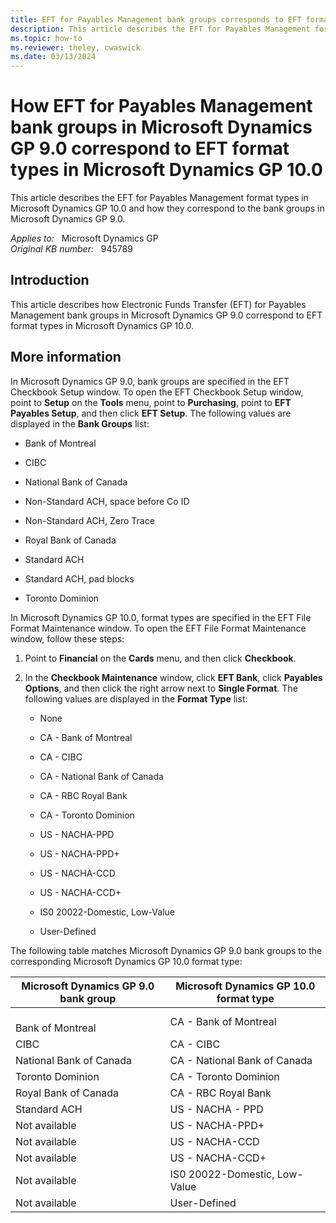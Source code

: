 ```yaml
---
title: EFT for Payables Management bank groups corresponds to EFT format types
description: This article describes the EFT for Payables Management format types in Microsoft Dynamics GP 10.0 and how they correspond to the bank groups in Microsoft Dynamics GP 9.0.
ms.topic: how-to
ms.reviewer: theley, cwaswick
ms.date: 03/13/2024
---
```

# How EFT for Payables Management bank groups in Microsoft Dynamics GP 9.0 correspond to EFT format types in Microsoft Dynamics GP 10.0

This article describes the EFT for Payables Management format types in Microsoft Dynamics GP 10.0 and how they correspond to the bank groups in Microsoft Dynamics GP 9.0.

_Applies to:_ &nbsp; Microsoft Dynamics GP  
_Original KB number:_ &nbsp; 945789

## Introduction

This article describes how Electronic Funds Transfer (EFT) for Payables Management bank groups in Microsoft Dynamics GP 9.0 correspond to EFT format types in Microsoft Dynamics GP 10.0.

## More information

In Microsoft Dynamics GP 9.0, bank groups are specified in the EFT Checkbook Setup window. To open the EFT Checkbook Setup window, point to **Setup** on the **Tools** menu, point to **Purchasing**, point to **EFT Payables Setup**, and then click **EFT Setup**. The following values are displayed in the **Bank Groups** list:

- Bank of Montreal

- CIBC

- National Bank of Canada

- Non-Standard ACH, space before Co ID

- Non-Standard ACH, Zero Trace

- Royal Bank of Canada

- Standard ACH

- Standard ACH, pad blocks

- Toronto Dominion

In Microsoft Dynamics GP 10.0, format types are specified in the EFT File Format Maintenance window. To open the EFT File Format Maintenance window, follow these steps:

1. Point to **Financial** on the **Cards** menu, and then click **Checkbook**.
2. In the **Checkbook Maintenance** window, click **EFT Bank**, click **Payables Options**, and then click the right arrow next to **Single Format**. The following values are displayed in the **Format Type** list:

    - None

    - CA - Bank of Montreal

    - CA - CIBC

    - CA - National Bank of Canada

    - CA - RBC Royal Bank

    - CA - Toronto Dominion

    - US - NACHA-PPD

    - US - NACHA-PPD+

    - US - NACHA-CCD

    - US - NACHA-CCD+

    - IS0 20022-Domestic, Low-Value

    - User-Defined

The following table matches Microsoft Dynamics GP 9.0 bank groups to the corresponding Microsoft Dynamics GP 10.0 format type:

| Microsoft Dynamics GP 9.0 bank group| Microsoft Dynamics GP 10.0 format type |
|---|---|
|</br>Bank of Montreal|CA - Bank of Montreal|
|CIBC|CA - CIBC|
|National Bank of Canada|CA - National Bank of Canada|
|Toronto Dominion|CA - Toronto Dominion|
|Royal Bank of Canada|CA - RBC Royal Bank|
|Standard ACH</br>|US - NACHA - PPD|
|Not available|US - NACHA-PPD+|
|Not available|US - NACHA-CCD|
|Not available|US - NACHA-CCD+|
|Not available|IS0 20022-Domestic, Low-Value|
|Not available|User-Defined|
